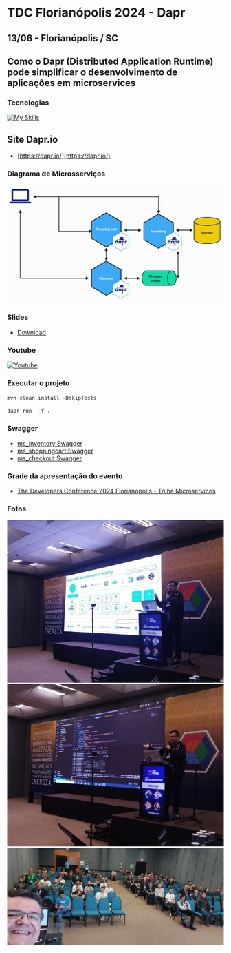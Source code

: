 # TDC Florianópolis 2024 - Dapr
## 13/06 - Florianópolis / SC

## Como o Dapr (Distributed Application Runtime) pode simplificar o desenvolvimento de aplicações em microservices

### Tecnologias
[![My Skills](https://skillicons.dev/icons?i=java,spring,linux,redis,azure)](https://skillicons.dev)

## Site Dapr.io
- [https://dapr.io/](https://dapr.io/)

### Diagrama de Microsserviços
![Diagrama](diagramas/diagrama.png "Diagrama")

### Slides
- [Download](slides/20240613-TDCFlorianopolis2024-Dapr_v2.pdf)

### Youtube
[![Youtube](https://img.youtube.com/vi/w1mXDzMYtto/0.jpg)](https://www.youtube.com/watch?v=w1mXDzMYtto)

### Executar o projeto
```
mvn clean install -DskipTests
```

```
dapr run  -f .
```

### Swagger
- [ms_inventory Swagger](http://localhost:8081/swagger-ui/index.html)
- [ms_shoppingcart Swagger](http://localhost:8082/swagger-ui/index.html)
- [ms_checkout Swagger](http://localhost:8083/swagger-ui/index.html)


### Grade da apresentação do evento
- [The Developers Conference 2024 Florianópolis - Trilha Microservices](https://thedevconf.com/tdc/2024/florianopolis/trilha-microservices)

### Fotos
![Foto 1](fotos/foto01.jpg "Foto 1")
![Foto 2](fotos/foto02.jpg "Foto 2")
![Foto 3](fotos/foto03.jpg "Foto 3")
